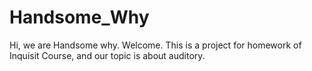 # Handsome_Why

Hi, we are Handsome why. Welcome.
This is a project for homework of Inquisit Course, and our topic is about auditory.
